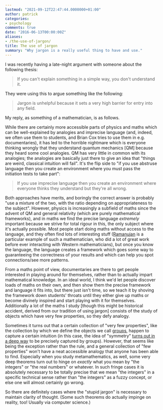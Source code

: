 ```yaml
---
lastmod: "2021-09-12T22:47:44.0000000+01:00"
author: patrick
categories:
- psychology
comments: true
date: "2016-06-13T00:00:00Z"
aliases:
- /the-use-of-jargon/
title: The use of jargon
summary: "Why jargon is a really useful thing to have and use."
---
```


I was recently having a late-night argument with someone about the following thesis:

> If you can't explain something in a simple way, you don't understand it.

They were using this to argue something like the following:

> Jargon is unhelpful because it sets a very high barrier for entry into any field.

My reply, as something of a mathematician, is as follows.

While there are certainly more accessible parts of physics and maths which can be well-explained by analogies and imprecise language
(and, indeed, we often use them to students, and Brian Cox tries to use them in e.g. documentaries),
it has led to the horrible nightmare which is everyone thinking wrongly that they understand quantum mechanics [QM] because they heard some cool analogies.
QM has very little in common with its analogies;
the analogies are basically just there to give an idea that "things are weird, classical intuition will fail".
It's the flip side to "if you use abstruse language then you create an environment where you must pass the initiation tests to take part":

> If you use imprecise language then you create an environment where everyone thinks they understand but they're all wrong.

Both approaches have merits, and boringly the correct answer is probably "use a mixture of the two, with the ratio depending on appropriateness to the subject".
However, physics is increasingly a subfield of maths since the advent of QM and general relativity (which are purely mathematical frameworks),
and in maths we find the precise language *extremely* important because we strive for total rigour in this, the only subject where it's actually possible.
Most people start doing maths without access to the language,
and they often find lots of interesting stuff
([Ramanujan] is a particular example of such a mathematician,
who did a lot of great work before ever interacting with Western mathematicians),
but once you know the language, the language creates a framework which goes some way to guaranteeing the correctness of your results and which can help you spot connections/see more patterns.

From a maths point of view, documentaries are there to get people interested in playing around for themselves,
rather than to actually impart mathematical knowledge.
In an ideal world, I think we'd let people discover loads of maths on their own,
and then show them the precise framework and language it fits into,
but there just isn't time,
so we teach it by shoving the framework down students' throats until they either give up maths or become divinely inspired and start playing with it for themselves.
Additionally a lot of the maths I study [though this might be historical accident,
derived from our tradition of using jargon] consists of the study of objects which have very few properties, so they defy analogy.

Sometimes it turns out that a certain collection of "very few properties",
like the collection by which we define the objects we call [groups],
happen to capture a certain intuition
(in this case, the idea of "symmetry" [turns out in a deep way][Cayley's theorem] to be precisely captured by groups).
However, that seems like being the exception rather than the rule,
and a general collection of "few properties" won't have a neat accessible analogy that anyone has been able to find.
Especially when you study metamathematics, as well,
some very deep theorems turn out to hinge on *exactly* what you mean by "the integers" or "the real numbers" or whatever.
In such fringe cases it is absolutely necessary to be totally precise that we mean "the integers" in a specific technical sense rather than "the integers" as a fuzzy concept,
or else one will almost certainly go wrong.

So there are definitely cases where the "stupid jargon" is necessary to maintain clarity of thought.
(Some such theorems do actually impinge on reality, too! Usually via computer science.)

[Ramanujan]: https://en.wikipedia.org/wiki/Srinivasa_Ramanujan
[groups]: https://en.wikipedia.org/wiki/Group_(mathematics)
[Cayley's theorem]: https://arbital.com/p/cayley_theorem_symmetric_groups/
